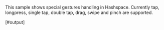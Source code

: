 This sample shows special gestures handling in Hashspace.
Currently tap, longpress, single tap, double tap, drag, swipe and pinch are supported.

[#output]
